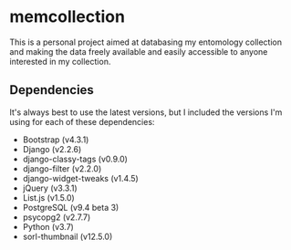 # memcollection

This is a personal project aimed at databasing my entomology collection and making the data freely available and easily accessible to anyone interested in my collection.

## Dependencies

It's always best to use the latest versions, but I included the versions I'm using for each of these dependencies:
- Bootstrap (v4.3.1)
- Django (v2.2.6)
- django-classy-tags (v0.9.0)
- django-filter (v2.2.0)
- django-widget-tweaks (v1.4.5)
- jQuery (v3.3.1)
- List.js (v1.5.0)
- PostgreSQL (v9.4 beta 3)
- psycopg2 (v2.7.7)
- Python (v3.7)
- sorl-thumbnail (v12.5.0)
